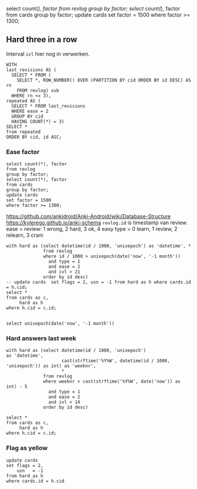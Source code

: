 select count(*), factor from revlog group by factor;
select count(*), factor from cards group by factor;
update cards set factor = 1500 where factor >= 1300;

## Hard three in a row

Interval `ivl` hier nog in verwerken.

```sqlite
WITH
last_revisions AS (
  SELECT * FROM (
    SELECT *, ROW_NUMBER() OVER (PARTITION BY cid ORDER BY id DESC) AS rn
    FROM revlog) sub
  WHERE rn <= 3),
repeated AS (
  SELECT * FROM last_revisions
  WHERE ease = 2
  GROUP BY cid
  HAVING COUNT(*) = 3)
SELECT *
from repeated
ORDER BY cid, id ASC;
```

### Ease factor

```sqlite
select count(*), factor
from revlog
group by factor;
select count(*), factor
from cards
group by factor;
update cards
set factor = 1500
where factor >= 1300;
```

https://github.com/ankidroid/Anki-Android/wiki/Database-Structure
https://kylerego.github.io/anki-schema
`revlog.id` is timestamp van review.
ease = review: 1 wrong, 2 hard, 3 ok, 4 easy
type = 0 learn, 1 review, 2 relearn, 3 cram

```sqlite
with hard as (select datetime(id / 1000, 'unixepoch') as 'datetime', *
              from revlog
              where id / 1000 > unixepoch(date('now', '-1 month'))
                and type = 1
                and ease = 2
                and ivl > 21
              order by id desc)
-- update cards  set flags = 2, usn = -1 from hard as h where cards.id = h.cid;
select *
from cards as c,
     hard as h
where h.cid = c.id;


select unixepoch(date('now', '-1 month'))
```

### Hard answers last week

```sqlite
with hard as (select datetime(id / 1000, 'unixepoch')                                as 'datetime',
                     cast(strftime('%Y%W', datetime(id / 1000, 'unixepoch')) as int) as 'weeknr',
                     *
              from revlog
              where weeknr > cast(strftime('%Y%W', date('now')) as int) - 5
                and type = 1
                and ease = 2
                and ivl > 14
              order by id desc)

select *
from cards as c,
     hard as h
where h.cid = c.id;
```

### Flag as yellow

```sqlite
update cards
set flags = 2,
    usn   = -1
from hard as h
where cards.id = h.cid
```
